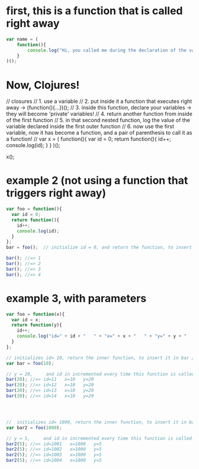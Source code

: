 

# first, this is a function that is called right away
```js
var name = (
	function(){
		console.log("Hi, you called me during the declaration of the variable 'name'")
	}
)();

```

# Now, Clojures!

// closures 
// 1. use a variable
// 2. put inside it a function that executes right away -> (function(){...})();
// 3. inside this function, declare your variables -> they will become 'private' variables!
// 4. return another function from inside of the first function
// 5. in that second nested function, log the value of the variable declared inside the first outer function
// 6. now use the first variable, now it has become a function, and a pair of parenthesis to call it as a function!
// 
var x = (
  function(){ 
  	var id = 0; 
  	return function(){
  		id++; 
  		console.log(id);
  	}
  }
)();


x();



# example 2 (not using a function that triggers right away)
```js
var foo = function(){ 
  var id = 0; 
  return function(){
    id++; 
    console.log(id);
  }
};
bar = foo();  // initialize id = 0, and return the function, to insert it in bar

bar(); //=> 1
bar(); //=> 2
bar(); //=> 3
bar(); //=> 4
```


# example 3, with parameters
```js
var foo = function(x){ 
  var id = x; 
  return function(y){
    id++; 
    console.log("id=" + id + "   " + "x=" + x + "   " + "y=" + y + "   " );
  }
};

// initializes id= 10, return the inner function, to insert it in bar // id = 10
var bar = foo(10); 

// y = 20,     and id in incremented every time this function is called!
bar(20); //=> id=11   x=10   y=20   
bar(20); //=> id=12   x=10   y=20  
bar(20); //=> id=13   x=10   y=20  
bar(20); //=> id=14   x=10   y=20   




//  initializes id= 1000, return the inner function, to insert it in bar // id = 1000
var bar2 = foo(1000);  

// y = 5,     and id in incremented every time this function is called!
bar2(5); //=> id=1001   x=1000   y=5   
bar2(5); //=> id=1002   x=1000   y=5   
bar2(5); //=> id=1003   x=1000   y=5   
bar2(5); //=> id=1004   x=1000   y=5   
```



